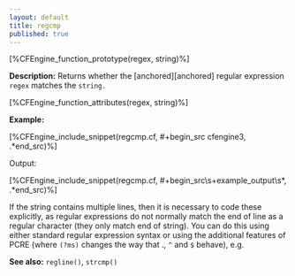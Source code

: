 ```yaml
---
layout: default
title: regcmp
published: true
---
```


[%CFEngine_function_prototype(regex, string)%]

**Description:** Returns whether the [anchored][anchored] regular expression
`regex` matches the `string.`

[%CFEngine_function_attributes(regex, string)%]

**Example:**

[%CFEngine_include_snippet(regcmp.cf, #\+begin_src cfengine3, .*end_src)%]

Output:

[%CFEngine_include_snippet(regcmp.cf, #\+begin_src\s+example_output\s*, .*end_src)%]

If the string contains multiple lines, then it is necessary to code these
explicitly, as regular expressions do not normally match the end of line
as a regular character (they only match end of string). You can do this
using either standard regular expression syntax or using the additional
features of PCRE (where `(?ms)` changes the way that ., `^` and `$` behave), e.g.


**See also:** `regline()`, `strcmp()`
